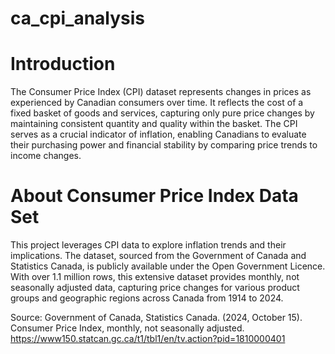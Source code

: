 # ca_cpi_analysis

# Introduction
The Consumer Price Index (CPI) dataset represents changes in prices as experienced by Canadian consumers over time. It reflects the cost of a fixed basket of goods and services, capturing only pure price changes by maintaining consistent quantity and quality within the basket. The CPI serves as a crucial indicator of inflation, enabling Canadians to evaluate their purchasing power and financial stability by comparing price trends to income changes.

# About Consumer Price Index Data Set
This project leverages CPI data to explore inflation trends and their implications. The dataset, sourced from the Government of Canada and Statistics Canada, is publicly available under the Open Government Licence. With over 1.1 million rows, this extensive dataset provides monthly, not seasonally adjusted data, capturing price changes for various product groups and geographic regions across Canada from 1914 to 2024.

Source: Government of Canada, Statistics Canada. (2024, October 15). Consumer Price Index, monthly, not seasonally adjusted. https://www150.statcan.gc.ca/t1/tbl1/en/tv.action?pid=1810000401
